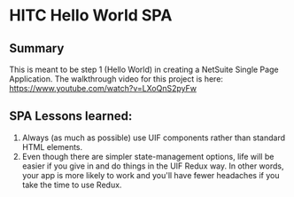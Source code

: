 # HITC Hello World SPA
## Summary
This is meant to be step 1 (Hello World) in creating a NetSuite Single Page Application.
The walkthrough video for this project is here: https://www.youtube.com/watch?v=LXoQnS2pyFw

## SPA Lessons learned:
1. Always (as much as possible) use UIF components rather than standard HTML elements.
2. Even though there are simpler state-management options, life will be easier if you give in and do things in the UIF Redux way.
   In other words, your app is more likely to work and you'll have fewer headaches if you take the time to use Redux.
